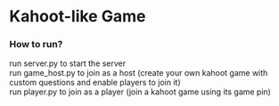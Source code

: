 <h1>Kahoot-like Game</h1>

<h3>How to run?</h3>
<p>run server.py to start the server<br>
  run game_host.py to join as a host (create your own kahoot game with custom questions and enable players to join it)<br>
  run player.py to join as a player (join a kahoot game using its game pin)
</p>

